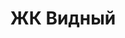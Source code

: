 ---
title: 'ЖК Видный'
description: 'Lorem ipsum dolor sit amet'
year: '2025'
heroImage: '/public/ЖК Видный/RU_-Lk7t8dc.webp'
location: 'Калининский'
buildingType: 'Монолитный'

aboutSectionData: [
    {
        title: 'Игровые площадки',
        text: 'Откройте дверь в свою идеальную жизнь! Новый стильный жилой комплекс — ваш личный рай! Комфорт, уют, и безграничные возможности ждут вас здесь! Наши улицы — путь к счастью, наши дворы — оазис умиротворения! Инфраструктура, которая удовлетворит все ваши потребности! Выберите комфортное место проживания, выберите наш жилой комплекс!»',
        image: '/public/ЖК Видный/j_8EAYYU0VU.webp',
    },
    {
        title: 'Безопасный двор',
        text: 'В жилом комплексе представлено более 10 видов планировок, некоторые из них, предусматривают большие панорамные окна.',
        image: '/public/ЖК Видный/QYDnP9QCpyg.webp',
    }
]

layoutsSectionData: [
    {
        title: 'студия',
        image: '/public/ЖК Видный/layout-1.webp',
    },
    {
        title: 'студия',
        image: '/public/ЖК Видный/layout-2.webp',
    },
    {
        title: 'студия',
        image: '/public/ЖК Видный/layout-3.webp',
    },
    {
        title: 'студия',
        image: '/public/ЖК Видный/layout-4.webp',
    },
    {
        title: 'студия',
        image: '/public/ЖК Видный/layout-5.webp',
    },
    {
        title: 'студия',
        image: '/public/ЖК Видный/layout-6.webp',
    },
    {
        title: 'студия',
        image: '/public/ЖК Видный/layout-7.webp',
    },
    {
        title: 'студия',
        image: '/public/ЖК Видный/layout-8.webp',
    },
]

galleryImages: ['/public/ЖК Видный/j_8EAYYU0VU.webp', '/public/ЖК Видный/QYDnP9QCpyg.webp', '/public/ЖК Видный/RU_-Lk7t8dc.webp', '/public/ЖК Видный/-DoMQhYsHYI.webp', '/public/ЖК Видный/jiPBentvc8w.webp', '/public/ЖК Видный/MjxPsqLPIZs 1.webp']
mapLocation: 'https://yandex.ru/map-widget/v1/?um=constructor%3Adf02feb9367aa3f00acd4eb43927e9c8959875ab48f3185f19d6ecf0148a63c5&amp;source=constructor'
---